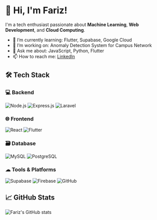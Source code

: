 # 👋 Hi, I'm Fariz!

I'm a tech enthusiast passionate about **Machine Learning**, **Web Development**, and **Cloud Computing**.

- 🌱 I’m currently learning: Flutter, Supabase, Google Cloud
- 🔭 I’m working on: Anomaly Detection System for Campus Network
- 💬 Ask me about: JavaScript, Python, Flutter
- 📫 How to reach me: [LinkedIn](https://linkedin.com/in/mfariz)

## 🛠 Tech Stack

### 💻 Backend
![Node.js](https://img.shields.io/badge/-Node.js-339933?style=flat&logo=node.js&logoColor=white)
![Express.js](https://img.shields.io/badge/-Express.js-000000?style=flat&logo=express&logoColor=white)
![Laravel](https://img.shields.io/badge/-Laravel-FF2D20?style=flat&logo=laravel&logoColor=white)

### 🌐 Frontend
![React](https://img.shields.io/badge/-React-61DAFB?style=flat&logo=react&logoColor=black)
![Flutter](https://img.shields.io/badge/-Flutter-02569B?style=flat&logo=flutter&logoColor=white)

### 🗃 Database
![MySQL](https://img.shields.io/badge/-MySQL-4479A1?style=flat&logo=mysql&logoColor=white)
![PostgreSQL](https://img.shields.io/badge/-PostgreSQL-336791?style=flat&logo=postgresql&logoColor=white)

### ☁ Tools & Platforms
![Supabase](https://img.shields.io/badge/-Supabase-3ECF8E?style=flat&logo=supabase&logoColor=black)
![Firebase](https://img.shields.io/badge/-Firebase-FFCA28?style=flat&logo=firebase&logoColor=black)
![GitHub](https://img.shields.io/badge/-GitHub-181717?style=flat&logo=github&logoColor=white)

## 📈 GitHub Stats
![Fariz's GitHub stats](https://github-readme-stats.vercel.app/api?username=mfariz&show_icons=true&theme=radical)
